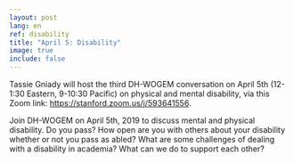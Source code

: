 ```yaml
---
layout: post
lang: en
ref: disability
title: "April 5: Disability"
image: true
include: false
---
```


Tassie Gniady will host the third DH-WOGEM conversation on April 5th (12-1:30 Eastern, 9-10:30 Pacific) on physical and mental disability, via this Zoom link: https://stanford.zoom.us/j/593641556.


<!-- Read more -->
Join DH-WOGEM on April 5th, 2019 to discuss mental and physical disability. Do you pass? How open are you with others about your disability whether or not you pass as abled? What are some challenges of dealing with a disability in academia? What can we do to support each other?